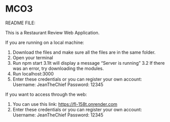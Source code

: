 # MCO3
README FILE:

This is a Restaurant Review Web Application. 

If you are running on a local machine: 

1. Download the files and make sure all the files are in the same folder.
2. Open your terminal
3. Run npm start
   3.1It will display a message “Server is running”
   3.2 If there was an error, try downloading the modules.
4. Run localhost:3000
5. Enter these credentials or you can register your own account:
	Username: JeanTheChief
	Password: 12345

If you want to access through the web:

1. You can use this link: https://fl-158t.onrender.com
2. Enter these credentials or you can register your own account:
   	Username: JeanTheChief
	Password: 12345 
 	

 
